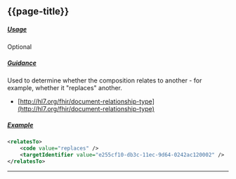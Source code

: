 ## {{page-title}}

<h5><ins>Usage</ins></h5>

<span class="mro-circle optional" title="Optional"></span> Optional


<h5><ins>Guidance</ins></h5>

Used to determine whether the composition relates to another - for example, whether it "replaces" another.

- [http://hl7.org/fhir/document-relationship-type](http://hl7.org/fhir/document-relationship-type)

<h5><ins>Example</ins></h5>

```xml
<relatesTo>
    <code value="replaces" />
    <targetIdentifier value="e255cf10-db3c-11ec-9d64-0242ac120002" />
</relatesTo>
```

---